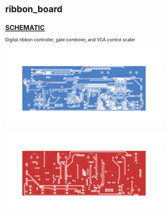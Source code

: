 # ribbon_board

## [SCHEMATIC](https://github.com/JordanAceto/josh_Ox_ribbon_synth/blob/master/circuit_boards/ribbon_board/docs/ribbon_board-schematic.pdf)

Digital ribbon controller, gate combiner, and VCA control scaler

![PCB front](docs/2D/ribbon_board_back.svg)

![PCB back](docs/2D/ribbon_board_front.svg)
